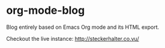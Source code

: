 org-mode-blog
=============

Blog entirely based on Emacs Org mode and its HTML export.

Checkout the live instance: http://steckerhalter.co.vu/
